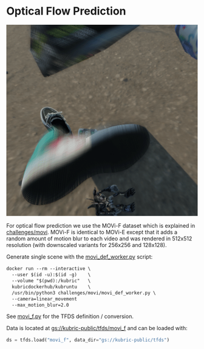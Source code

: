 # Optical Flow Prediction
![](../movi/images/movi_f_1.gif)

For optical flow prediction we use the MOVi-F dataset which is explained in [challenges/movi](../movi/README.md).
MOVi-F is identical to MOVi-E except that it adds a random amount of motion blur to each video and was rendered in 512x512 resolution (with downscaled variants for 256x256 and 128x128).

Generate single scene with the [movi_def_worker.py](../movi/movi_def_worker.py) script:
```shell
docker run --rm --interactive \
  --user $(id -u):$(id -g)    \
  --volume "$(pwd):/kubric"   \
  kubricdockerhub/kubruntu    \
  /usr/bin/python3 challenges/movi/movi_def_worker.py \
  --camera=linear_movement
  --max_motion_blur=2.0
```
See [movi_f.py](../movi/movi_f.py) for the TFDS definition / conversion.

Data is located at [gs://kubric-public/tfds/movi_f](https://console.cloud.google.com/storage/browser/kubric-public/tfds/movi_f) and can be loaded with:
``` python
ds = tfds.load("movi_f", data_dir="gs://kubric-public/tfds") 
```